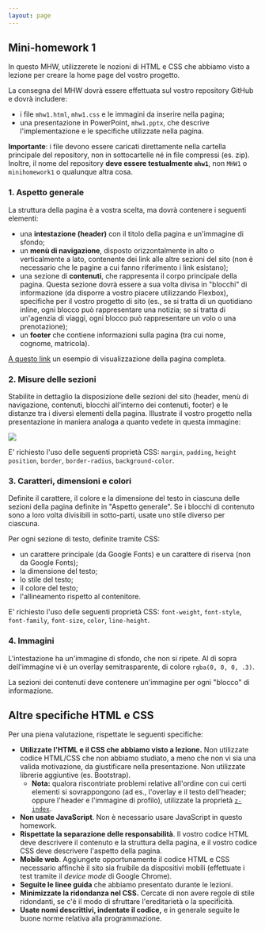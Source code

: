 ```yaml
---
layout: page
---
```


## Mini-homework 1

In questo MHW, utilizzerete le nozioni di HTML e CSS che abbiamo visto a lezione per creare la home page del vostro progetto.

La consegna del MHW dovrà essere effettuata sul vostro repository GitHub e dovrà includere:
* i file `mhw1.html`, `mhw1.css` e le immagini da inserire nella pagina;
* una presentazione in PowerPoint, `mhw1.pptx`, che descrive l'implementazione e le specifiche utilizzate nella pagina.

**Importante**: i file devono essere caricati direttamente nella cartella principale del repository, non in sottocartelle né in file compressi (es. zip). Inoltre, il nome del repository **deve essere testualmente `mhw1`**, non `MHW1` o `minihomework1` o qualunque altra cosa.

### 1. Aspetto generale

La struttura della pagina è a vostra scelta, ma dovrà contenere i seguenti elementi:
* una **intestazione (header)** con il titolo della pagina e un'immagine di sfondo;
* un **menù di navigazione**, disposto orizzontalmente in alto o verticalmente a lato, contenente dei link alle altre sezioni del sito (non è necessario che le pagine a cui fanno riferimento i link esistano);
* una sezione di **contenuti**, che rappresenta il corpo principale della pagina. Questa sezione dovrà essere a sua volta divisa in "blocchi" di informazione (da disporre a vostro piacere utilizzando Flexbox), specifiche per il vostro progetto di sito (es., se si tratta di un quotidiano inline, ogni blocco può rappresentare una notizia; se si tratta di un'agenzia di viaggi, ogni blocco può rappresentare un volo o una prenotazione);
* un **footer** che contiene informazioni sulla pagina (tra cui nome, cognome, matricola).

[A questo link](imgs/mhw1_esempio.png) un esempio di visualizzazione della pagina completa.

### 2. Misure delle sezioni

Stabilite in dettaglio la disposizione delle sezioni del sito (header, menù di navigazione, contenuti, blocchi all'interno dei contenuti, footer) e le distanze tra i diversi elementi della pagina. Illustrate il vostro progetto nella presentazione in maniera analoga a quanto vedete in questa immagine:

![](https://perceivelab.github.io/web-programming-course/imgs/specs.png)

E' richiesto l'uso delle seguenti proprietà CSS: `margin`, `padding`, `height` `position`, `border`, `border-radius`, `background-color`.

### 3. Caratteri, dimensioni e colori

Definite il carattere, il colore e la dimensione del testo in ciascuna delle sezioni della pagina definite in "Aspetto generale". Se i blocchi di contenuto sono a loro volta divisibili in sotto-parti, usate uno stile diverso per ciascuna.

Per ogni sezione di testo, definite tramite CSS:
* un carattere principale (da Google Fonts) e un carattere di riserva (non da Google Fonts);
* la dimensione del testo;
* lo stile del testo;
* il colore del testo;
* l'allineamento rispetto al contenitore.

E' richiesto l'uso delle seguenti proprietà CSS: `font-weight`, `font-style`, `font-family`, `font-size`, `color`, `line-height`.

### 4. Immagini

L'intestazione ha un'immagine di sfondo, che non si ripete. Al di sopra dell'immagine vi è un overlay semitrasparente, di colore `rgba(0, 0, 0, .3)`.

La sezioni dei contenuti deve contenere un'immagine per ogni "blocco" di informazione.


## Altre specifiche HTML e CSS

Per una piena valutazione, rispettate le seguenti specifiche:

-   **Utilizzate l'HTML e il CSS che abbiamo visto a lezione.** Non utilizzate codice HTML/CSS che non abbiamo studiato, a meno che non vi sia una valida motivazione, da giustificare nella presentazione. Non utilizzate librerie aggiuntive (es. Bootstrap).
    - **Nota:** qualora riscontriate problemi relative all'ordine con cui certi elementi si sovrappongono (ad es., l'overlay e il testo dell'header; oppure l'header e l'immagine di profilo), utilizzate la proprietà [`z-index`](https://developer.mozilla.org/en-US/docs/Web/CSS/z-index). 
-   **Non usate JavaScript**. Non è necessario usare JavaScript in questo homework.
-   **Rispettate la separazione delle responsabilità**. Il vostro codice HTML deve descrivere il contenuto e la struttura della pagina, e il vostro codice CSS deve descrivere l'aspetto della pagina.
-    **Mobile web**. Aggiungete opportunamente il codice HTML e CSS necessario affinchè il sito sia fruibile da dispositivi mobili (effettuate i test tramite il _device mode_ di Google Chrome).
-   **Seguite le linee guida** che abbiamo presentato durante le lezioni.
-   **Minimizzate la ridondanza nel CSS.** Cercate di non avere regole di stile ridondanti, se c'è il modo di sfruttare l'ereditarietà o la specificità.
-   **Usate nomi descrittivi, indentate il codice,** e in generale seguite le buone norme relativa alla programmazione.

